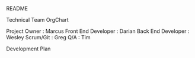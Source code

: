 README

Technical Team OrgChart

Project Owner : Marcus
Front End Developer : Darian
Back End Developer : Wesley
Scrum/Git : Greg
Q/A : Tim

Development Plan